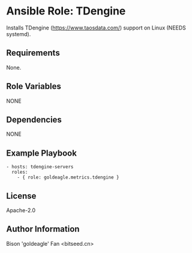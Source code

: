 # Ansible Role: TDengine

Installs TDengine (https://www.taosdata.com/) support on Linux (NEEDS systemd).

## Requirements

None.

## Role Variables

NONE

## Dependencies

NONE

## Example Playbook

    - hosts: tdengine-servers
      roles:
        - { role: goldeagle.metrics.tdengine }

## License

Apache-2.0

## Author Information

Bison 'goldeagle' Fan <bitseed.cn>
